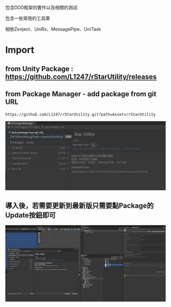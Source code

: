 包含DDD框架的實作以及相關的測試

包含一些常用的工具庫

相依Zenject、UniRx、MessagePipe、UniTask

# Import

## from Unity Package : https://github.com/L1247/rStarUtility/releases

## from Package Manager - add package from git URL
`https://github.com/L1247/rStarUtility.git?path=Assets/rStarUtility`

![](https://github.com/L1247/rStarUtility/blob/master/ScreenShots/Unity_AAGNckA5JX.png?raw=true)

## 導入後，若需要更新到最新版只需要點Package的Update按鈕即可
![](https://github.com/L1247/rStarUtility/blob/master/ScreenShots/Unity_fn8bcHBPed.png?raw=true)

